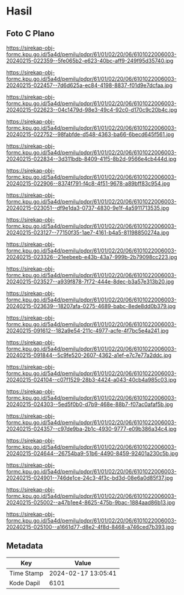 # Hasil

## Foto C Plano

https://sirekap-obj-formc.kpu.go.id/5a4d/pemilu/pdpr/61/01/02/20/06/6101022006003-20240215-022359--5fe065b2-e623-40bc-aff9-249f95d35740.jpg

https://sirekap-obj-formc.kpu.go.id/5a4d/pemilu/pdpr/61/01/02/20/06/6101022006003-20240215-022457--7d6d625a-ec84-4198-8837-f01d9e7dcfaa.jpg

https://sirekap-obj-formc.kpu.go.id/5a4d/pemilu/pdpr/61/01/02/20/06/6101022006003-20240215-022623--04c1479d-98e3-49c4-92c0-d170c9c20b4c.jpg

https://sirekap-obj-formc.kpu.go.id/5a4d/pemilu/pdpr/61/01/02/20/06/6101022006003-20240215-022752--98fabfde-d548-4363-ba66-6becd645f561.jpg

https://sirekap-obj-formc.kpu.go.id/5a4d/pemilu/pdpr/61/01/02/20/06/6101022006003-20240215-022834--3d311bdb-8409-41f5-8b2d-9566e4cb444d.jpg

https://sirekap-obj-formc.kpu.go.id/5a4d/pemilu/pdpr/61/01/02/20/06/6101022006003-20240215-022906--8374f791-f4c8-4f51-9678-a89bff83c954.jpg

https://sirekap-obj-formc.kpu.go.id/5a4d/pemilu/pdpr/61/01/02/20/06/6101022006003-20240215-023051--df9e1da3-0737-4830-9e1f-4a5911713535.jpg

https://sirekap-obj-formc.kpu.go.id/5a4d/pemilu/pdpr/61/01/02/20/06/6101022006003-20240215-023127--77150f35-1ae7-4161-b4a5-81198850274a.jpg

https://sirekap-obj-formc.kpu.go.id/5a4d/pemilu/pdpr/61/01/02/20/06/6101022006003-20240215-023326--21eebeeb-e43b-43a7-999b-2b79098cc223.jpg

https://sirekap-obj-formc.kpu.go.id/5a4d/pemilu/pdpr/61/01/02/20/06/6101022006003-20240215-023527--a939f878-7f72-444e-8dec-b3a57e313b20.jpg

https://sirekap-obj-formc.kpu.go.id/5a4d/pemilu/pdpr/61/01/02/20/06/6101022006003-20240215-023639--18207afa-0275-4689-babc-8ede8dd0b379.jpg

https://sirekap-obj-formc.kpu.go.id/5a4d/pemilu/pdpr/61/01/02/20/06/6101022006003-20240215-091612--182a9e54-211c-4977-acfe-4f7bc5e4a241.jpg

https://sirekap-obj-formc.kpu.go.id/5a4d/pemilu/pdpr/61/01/02/20/06/6101022006003-20240215-091844--5c9fe520-2607-4362-a1ef-e7c7e77a2ddc.jpg

https://sirekap-obj-formc.kpu.go.id/5a4d/pemilu/pdpr/61/01/02/20/06/6101022006003-20240215-024104--c07f1529-28b3-4424-a043-40cb4a985c03.jpg

https://sirekap-obj-formc.kpu.go.id/5a4d/pemilu/pdpr/61/01/02/20/06/6101022006003-20240215-024303--5ed5f0b0-d7b9-468e-88b7-f07ac0afaf5b.jpg

https://sirekap-obj-formc.kpu.go.id/5a4d/pemilu/pdpr/61/01/02/20/06/6101022006003-20240215-024357--c97de9ba-2b1c-4930-9777-e09b386a34c4.jpg

https://sirekap-obj-formc.kpu.go.id/5a4d/pemilu/pdpr/61/01/02/20/06/6101022006003-20240215-024644--26754ba9-51b6-4490-8459-92401a230c5b.jpg

https://sirekap-obj-formc.kpu.go.id/5a4d/pemilu/pdpr/61/01/02/20/06/6101022006003-20240215-024901--746de1ce-24c3-4f3c-bd3d-08e6a0d85f37.jpg

https://sirekap-obj-formc.kpu.go.id/5a4d/pemilu/pdpr/61/01/02/20/06/6101022006003-20240215-025002--a47b1ee4-8625-475b-9bac-1884aad86b13.jpg

https://sirekap-obj-formc.kpu.go.id/5a4d/pemilu/pdpr/61/01/02/20/06/6101022006003-20240215-025100--a1661d77-d8e2-4f8d-8468-a746ced7b393.jpg


## Metadata

| Key        | Value               |
| ---------- | ------------------- |
| Time Stamp | 2024-02-17 13:05:41 |
| Kode Dapil | 6101                |



